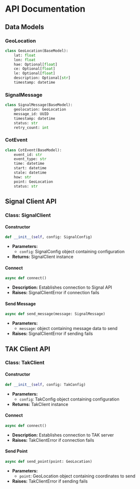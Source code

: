 # API Documentation

## Data Models

### GeoLocation
```python
class GeoLocation(BaseModel):
    lat: float
    lon: float
    hae: Optional[float]
    ce: Optional[float]
    le: Optional[float]
    description: Optional[str]
    timestamp: datetime
```

### SignalMessage
```python
class SignalMessage(BaseModel):
    geolocation: GeoLocation
    message_id: UUID
    timestamp: datetime
    status: str
    retry_count: int
```

### CotEvent
```python
class CotEvent(BaseModel):
    event_id: str
    event_type: str
    time: datetime
    start: datetime
    stale: datetime
    how: str
    point: GeoLocation
    status: str
``` 

## Signal Client API

### Class: SignalClient

#### Constructor
```python
def __init__(self, config: SignalConfig)
```
- **Parameters:**
  - `config`: SignalConfig object containing configuration
- **Returns:** SignalClient instance

#### Connect
```python
async def connect()
```
- **Description:** Establishes connection to Signal API
- **Raises:** SignalClientError if connection fails

#### Send Message
```python
async def send_message(message: SignalMessage)
```
- **Parameters:**
  - `message`: object containing message data to send
- **Raises:** SignalClientError if sending fails

## TAK Client API

### Class: TakClient

#### Constructor
```python
def __init__(self, config: TakConfig)
```
- **Parameters:**
  - `config`: TakConfig object containing configuration
- **Returns:** TakClient instance

#### Connect
```python
async def connect()
```
- **Description:** Establishes connection to TAK server
- **Raises:** TakClientError if connection fails

#### Send Point
```python
async def send_point(point: GeoLocation)
```
- **Parameters:**
  - `point`: GeoLocation object containing coordinates to send
- **Raises:** TakClientError if sending fails
